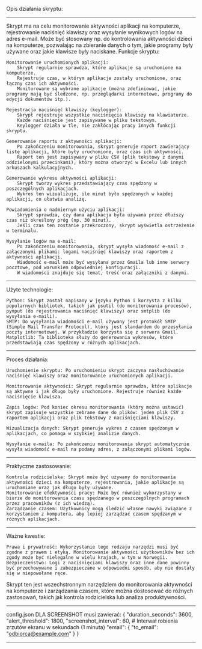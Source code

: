 Opis działania skryptu:
________________________________________________________
Skrypt ma na celu monitorowanie aktywności aplikacji na komputerze, rejestrowanie naciśnięć klawiszy oraz wysyłanie wynikowych logów na adres e-mail. Może być stosowany np. do kontrolowania aktywności dzieci na komputerze, pozwalając na zbieranie danych o tym, jakie programy były używane oraz jakie klawisze były naciskane.
Funkcje skryptu:

    Monitorowanie uruchomionych aplikacji:
        Skrypt regularnie sprawdza, które aplikacje są uruchomione na komputerze.
        Rejestruje czas, w którym aplikacje zostały uruchomione, oraz łączny czas ich aktywności.
        Monitorowane są wybrane aplikacje (można zdefiniować, jakie programy mają być śledzone, np. przeglądarki internetowe, programy do edycji dokumentów itp.).

    Rejestracja naciśnięć klawiszy (keylogger):
        Skrypt rejestruje wszystkie naciśnięcia klawiszy na klawiaturze.
        Każde naciśnięcie jest zapisywane w pliku tekstowym.
        Keylogger działa w tle, nie zakłócając pracy innych funkcji skryptu.

    Generowanie raportu z aktywności aplikacji:
        Po zakończeniu monitorowania, skrypt generuje raport zawierający listę aplikacji, które były uruchomione, oraz czas ich aktywności.
        Raport ten jest zapisywany w pliku CSV (plik tekstowy z danymi oddzielonymi przecinkami), który można otworzyć w Excelu lub innych arkuszach kalkulacyjnych.

    Generowanie wykresu aktywności aplikacji:
        Skrypt tworzy wykres przedstawiający czas spędzony w poszczególnych aplikacjach.
        Wykres ten wizualizuje, ile minut było spędzonych w każdej aplikacji, co ułatwia analizę.

    Powiadomienia o nadmiernym użyciu aplikacji:
        Skrypt sprawdza, czy dana aplikacja była używana przez dłuższy czas niż określony próg (np. 30 minut).
        Jeśli czas ten zostanie przekroczony, skrypt wyświetla ostrzeżenie w terminalu.

    Wysyłanie logów na e-mail:
        Po zakończeniu monitorowania, skrypt wysyła wiadomość e-mail z załączonymi plikami: logami naciśnięć klawiszy oraz raportem z aktywności aplikacji.
        Wiadomość e-mail może być wysyłana przez Gmaila lub inne serwery pocztowe, pod warunkiem odpowiedniej konfiguracji.
        W wiadomości znajduje się temat, treść oraz załączniki z danymi.
________________________________________________________
Użyte technologie:

    Python: Skrypt został napisany w języku Python i korzysta z kilku popularnych bibliotek, takich jak psutil (do monitorowania procesów), pynput (do rejestrowania naciśnięć klawiszy) oraz smtplib (do wysyłania e-maili).
    SMTP: Do wysyłania wiadomości e-mail używany jest protokół SMTP (Simple Mail Transfer Protocol), który jest standardem do przesyłania poczty internetowej. W przykładzie korzysta się z serwera Gmail.
    Matplotlib: Ta biblioteka służy do generowania wykresów, które przedstawiają czas spędzony w różnych aplikacjach.
________________________________________________________
Proces działania:

    Uruchomienie skryptu: Po uruchomieniu skrypt zaczyna nasłuchiwanie naciśnięć klawiszy oraz monitorowanie uruchomionych aplikacji.

    Monitorowanie aktywności: Skrypt regularnie sprawdza, które aplikacje są aktywne i jak długo były uruchomione. Rejestruje również każde naciśnięcie klawisza.

    Zapis logów: Pod koniec okresu monitorowania (który można ustawić) skrypt zapisuje wszystkie zebrane dane do plików: jeden plik CSV z raportem aplikacji oraz plik tekstowy z naciśnięciami klawiszy.

    Wizualizacja danych: Skrypt generuje wykres z czasem spędzonym w aplikacjach, co pomaga w szybkiej analizie danych.

    Wysyłanie e-maila: Po zakończeniu monitorowania skrypt automatycznie wysyła wiadomość e-mail na podany adres, z załączonymi plikami logów.
________________________________________________________
Praktyczne zastosowanie:

    Kontrola rodzicielska: Skrypt może być używany do monitorowania aktywności dzieci na komputerze, rejestrowania, jakie aplikacje są uruchamiane oraz jak długo były używane.
    Monitorowanie efektywności pracy: Może być również wykorzystany w biurze do monitorowania czasu spędzanego w poszczególnych programach przez pracowników (z ich wiedzą).
    Zarządzanie czasem: Użytkownicy mogą śledzić własne nawyki związane z korzystaniem z komputera, aby lepiej zarządzać czasem spędzanym w różnych aplikacjach.
________________________________________________________
Ważne kwestie:

    Prawa i prywatność: Wykorzystanie tego rodzaju narzędzi musi być zgodne z prawem i etyką. Monitorowanie aktywności użytkowników bez ich zgody może być nielegalne w wielu krajach, w tym w Norwegii.
    Bezpieczeństwo: Logi z naciśnięciami klawiszy oraz inne dane powinny być przechowywane i zabezpieczane w odpowiedni sposób, aby nie dostały się w niepowołane ręce.

Skrypt ten jest wszechstronnym narzędziem do monitorowania aktywności na komputerze i zarządzania czasem, które można dostosować do różnych zastosowań, takich jak kontrola rodzicielska lub analiza produktywności.

________________________________________________________
config.json DLA SCREENSHOT musi zawierać:
{
  "duration_seconds": 3600,
  "alert_threshold": 1800,
  "screenshot_interval": 60,  # Interwał robienia zrzutów ekranu w sekundach (1 minuta)
  "email": {
    "to_email": "odbiorca@example.com"
  }
}
______________________________________________________________________
